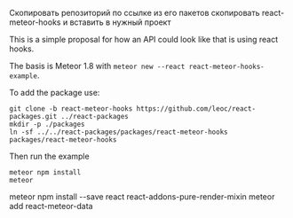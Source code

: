 Скопировать репозиторий по ссылке
из его пакетов скопировать react-meteor-hooks
и вставить в нужный проект

This is a simple proposal for how an API could look like that is using
react hooks.

The basis is Meteor 1.8 with `meteor new --react
react-meteor-hooks-example`.

To add the package use:

```
git clone -b react-meteor-hooks https://github.com/leoc/react-packages.git ../react-packages
mkdir -p ./packages
ln -sf ../../react-packages/packages/react-meteor-hooks packages/react-meteor-hooks
```

Then run the example

```
meteor npm install
meteor
```
meteor npm install --save react react-addons-pure-render-mixin
meteor add react-meteor-data
